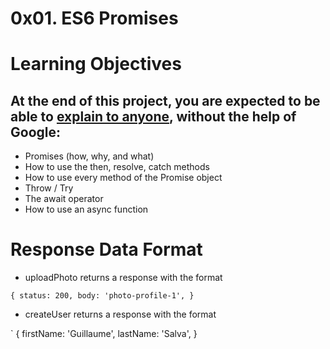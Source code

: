 # 0x01. ES6 Promises  
 

# Learning Objectives  
## At the end of this project, you are expected to be able to [explain to anyone](https://intranet.alxswe.com/rltoken/Z4xW7_BFaRcrHxfDySjKuQ), without the help of Google:  

- Promises (how, why, and what)
- How to use the then, resolve, catch methods
- How to use every method of the Promise object
- Throw / Try
- The await operator
- How to use an async function

# Response Data Format  
- uploadPhoto returns a response with the format  

`
{
  status: 200,
  body: 'photo-profile-1',
}
`

- createUser returns a response with the format

`
{
  firstName: 'Guillaume',
  lastName: 'Salva',
}

